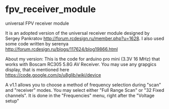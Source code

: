 # fpv_receiver_module
universal FPV receiver module

It is an adopted version of the universal receiver module designed by Sergey Pankratov http://forum.rcdesign.ru/member.php?u=1628.
I also used some code written by serenya http://forum.rcdesign.ru/blogs/117624/blog19866.html

About my version:
This is the code for arduino pro mini (3.3V 16 MHz) that works with Boscam RC305 5.8G AV Receiver.
You may use any grapgics display, that is mentioned here https://code.google.com/p/u8glib/wiki/device

A v1.1 allows you to choose a method of frequency selection during "scan" and "receiver" modes. You may select either "Full Range Scan" or "32 Fixed channels". It is done in the "Frequencies" menu, right after the "Voltage setup"
